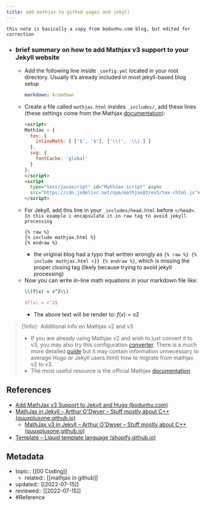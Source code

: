 ```yaml
---
title: add mathjax to github pages and jekyll
---
```


`this note is basically a copy from bodunhu.com blog, but edited for correction`


- ### brief summary on how to add Mathjax v3 support to your Jekyll website
	- Add the following line inside `_config.yml` located in your root directory. Usually it’s already included in most jekyll-based blog setup
		```yaml
		markdown: kramdown
		```
	- Create a file called `mathjax.html` insides `_includes/`, add these lines (these settings come from the Mathjax [documentation](https://docs.mathjax.org/en/latest/web/configuration.html)):
		```html
		<script>
		MathJax = {
		  tex: {
		    inlineMath: [ ['$', '$'], ['\\(', '\\)'] ]
		  },
		  svg: {
		    fontCache: 'global'
		  }
		};
		</script>
		<script
		  type="text/javascript" id="MathJax-script" async
		  src="https://cdn.jsdelivr.net/npm/mathjax@3/es5/tex-chtml.js">
		</script>
		```
	- For Jekyll, add this line in your `_includes/head.html` before `</head>`. `In this example i encapsulate it in raw tag to avoid jekyll processing`
		```liquid
		{% raw %}
		{% include mathjax.html %}
		{% endraw %}
		```
		- the original blog had a typo that written wrongly as  `{% raw %} {% include mathjax.html >}} {% endraw %}`, which is missing the proper closing tag (likely because trying to avoid jekyll processing)
	- Now you can write in-line math equations in your markdown file like:
		```latex
		\\(f(x) = x^2\\)
		```
		```latex
		$f(x) = x^2$
		```
		- The above text will be render to: $f(x)=x2$

> [!info]- Additional Info on Mathjax v2 and v3
> - If you are already using Mathjax v2 and wish to just convert it to v3, you may also try this configuration [converter](https://mathjax.github.io/MathJax-demos-web/convert-configuration/convert-configuration.html). There is a much more detailed [guide](https://docs.mathjax.org/en/latest/upgrading/v2.html) but it may contain information unnecessary to average Hugo or Jekyll users.html) how to migrate from mathjax v2 to v3.
> - The most useful resource is the official Mathjax [documentation](https://docs.mathjax.org/en/latest/).

## References
- [Add MathJax v3 Support to Jekyll and Hugo (bodunhu.com)](https://www.bodunhu.com/blog/posts/add-mathjax-v3-support-to-jekyll-and-hugo/)
- [MathJax in Jekyll – Arthur O'Dwyer – Stuff mostly about C++ (quuxplusone.github.io)](https://quuxplusone.github.io/blog/2018/08/05/mathjax-in-jekyll/)
	- [MathJax v3 in Jekyll – Arthur O'Dwyer – Stuff mostly about C++ (quuxplusone.github.io)](https://quuxplusone.github.io/blog/2020/08/19/mathjax-v3-in-jekyll/)
- [Template – Liquid template language (shopify.github.io)](https://shopify.github.io/liquid/tags/template/)

## Metadata
- topic:: [[00 Coding]]
	- related:: [[mathjax in github]]
- updated:: [[2022-07-15]]
- reviewed:: [[2022-07-15]]
- #Reference 